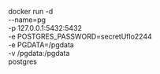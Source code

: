 docker run -d \
--name=pg \
-p 127.0.0.1:5432:5432 \
-e POSTGRES_PASSWORD=secretUflo2244 \
-e PGDATA=/pgdata \
-v /pgdata:/pgdata \
postgres